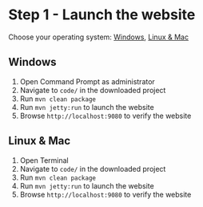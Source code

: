 # Step 1 - Launch the website
Choose your operating system: [Windows](#windows), [Linux & Mac](#linux--mac)

## Windows
1. Open Command Prompt as administrator
1. Navigate to `code/` in the downloaded project
1. Run `mvn clean package`
2. Run `mvn jetty:run` to launch the website
3. Browse `http://localhost:9080` to verify the website

## Linux & Mac

1. Open Terminal
1. Navigate to `code/` in the downloaded project
1. Run `mvn clean package`
2. Run `mvn jetty:run` to launch the website
3. Browse `http://localhost:9080` to verify the website

